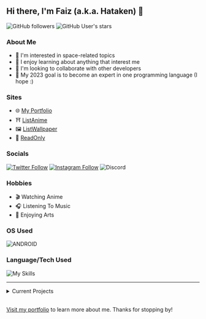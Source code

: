## Hi there, I'm Faiz (a.k.a. Hataken) 👋

![GitHub followers](https://img.shields.io/github/followers/Hataken999?logo=github)
![GitHub User's stars](https://img.shields.io/github/stars/Hataken999?affiliations=OWNER&logo=github)


### About Me
- 🚀 I'm interested in space-related topics
- 👀 I enjoy learning about anything that interest me
- 👥 I'm looking to collaborate with other developers
- 🎯 My 2023 goal is to become an expert in one programming language (I hope :)

### Sites
- 🌐 [My Portfolio][portfolio]
- ⛩️ [ListAnime][listanime]
- 🖼️ [ListWallpaper][wallpaper]
- 📖 [ReadOnly][readonly]

### Socials
[![Twitter Follow](https://img.shields.io/badge/Twitter-1DA1F2?style=for-the-badge&logo=twitter&logoColor=white)](https://twitter.com/Hataken16)
[![Instagram Follow](https://img.shields.io/badge/Instagram-E4405F?style=for-the-badge&logo=instagram&logoColor=white)](https://instagram.com/hatakenpro999)
![Discord](https://img.shields.io/discord/367241960043315211?label=Join%20Discord&logo=discord&logoColor=fff&style=for-the-badge)

### Hobbies
- 🎬 Watching Anime
- 🎧 Listening To Music
- 🎨 Enjoying Arts

### OS Used
![ANDROID](https://img.shields.io/badge/Android-3DDC84?style=for-the-badge&logo=android&logoColor=white)

### Language/Tech Used
![My Skills](https://skillicons.dev/icons?i=html,css,js,jquery,nodejs,mongodb,java,php,bootstrap,vscode,md,discord&perline=5)

***

<details>
<summary>Current Projects</summary>

- [ ] Developing online web tools
- [ ] Developing whatsapp bot
- [ ] Developing discord bot

</details>

<br />

[Visit my portfolio][portfolio] to learn more about me. Thanks for stopping by!

[listanime]: https://www.listanime.eu.org
[portfolio]: https://www.hataken.eu.org
[readonly]: https://www.readonly.my.id
[wallpaper]: https://wallpaper.listanime.eu.org
